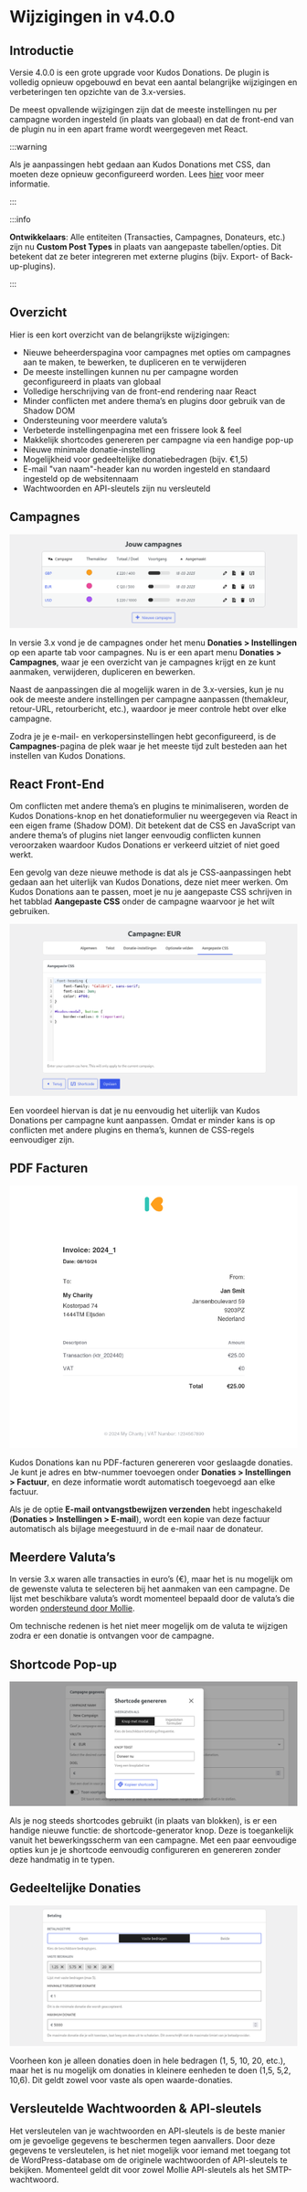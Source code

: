 # Wijzigingen in v4.0.0

## Introductie

Versie 4.0.0 is een grote upgrade voor Kudos Donations. De plugin is volledig opnieuw opgebouwd en bevat een aantal belangrijke wijzigingen en verbeteringen ten opzichte van de 3.x-versies.

De meest opvallende wijzigingen zijn dat de meeste instellingen nu per campagne worden ingesteld (in plaats van globaal) en dat de front-end van de plugin nu in een apart frame wordt weergegeven met React.

:::warning

Als je aanpassingen hebt gedaan aan Kudos Donations met CSS, dan moeten deze opnieuw geconfigureerd worden. Lees [hier](#react-front-end) voor meer informatie.

:::

:::info

**Ontwikkelaars**: Alle entiteiten (Transacties, Campagnes, Donateurs, etc.) zijn nu **Custom Post Types** in plaats van aangepaste tabellen/opties. Dit betekent dat ze beter integreren met externe plugins (bijv. Export- of Back-up-plugins).

:::

## Overzicht

Hier is een kort overzicht van de belangrijkste wijzigingen:

* Nieuwe beheerderspagina voor campagnes met opties om campagnes aan te maken, te bewerken, te dupliceren en te verwijderen
* De meeste instellingen kunnen nu per campagne worden geconfigureerd in plaats van globaal
* Volledige herschrijving van de front-end rendering naar React
* Minder conflicten met andere thema’s en plugins door gebruik van de Shadow DOM
* Ondersteuning voor meerdere valuta’s
* Verbeterde instellingenpagina met een frissere look & feel
* Makkelijk shortcodes genereren per campagne via een handige pop-up
* Nieuwe minimale donatie-instelling
* Mogelijkheid voor gedeeltelijke donatiebedragen (bijv. €1,5)
* E-mail "van naam"-header kan nu worden ingesteld en standaard ingesteld op de websitennaam
* Wachtwoorden en API-sleutels zijn nu versleuteld

## Campagnes

![Campagnes](../../../../static/img/nl/campaigns-example.png)

In versie 3.x vond je de campagnes onder het menu **Donaties > Instellingen** op een aparte tab voor campagnes. Nu is er een apart menu **Donaties > Campagnes**, waar je een overzicht van je campagnes krijgt en ze kunt aanmaken, verwijderen, dupliceren en bewerken.

Naast de aanpassingen die al mogelijk waren in de 3.x-versies, kun je nu ook de meeste andere instellingen per campagne aanpassen (themakleur, retour-URL, retourbericht, etc.), waardoor je meer controle hebt over elke campagne.

Zodra je je e-mail- en verkopersinstellingen hebt geconfigureerd, is de **Campagnes**-pagina de plek waar je het meeste tijd zult besteden aan het instellen van Kudos Donations.

## React Front-End

Om conflicten met andere thema’s en plugins te minimaliseren, worden de Kudos Donations-knop en het donatieformulier nu weergegeven via React in een eigen frame (Shadow DOM). Dit betekent dat de CSS en JavaScript van andere thema’s of plugins niet langer eenvoudig conflicten kunnen veroorzaken waardoor Kudos Donations er verkeerd uitziet of niet goed werkt.

Een gevolg van deze nieuwe methode is dat als je CSS-aanpassingen hebt gedaan aan het uiterlijk van Kudos Donations, deze niet meer werken. Om Kudos Donations aan te passen, moet je nu je aangepaste CSS schrijven in het tabblad **Aangepaste CSS** onder de campagne waarvoor je het wilt gebruiken.

![Aangepaste CSS](../../../../static/img/nl/campaign-customcss.png)

Een voordeel hiervan is dat je nu eenvoudig het uiterlijk van Kudos Donations per campagne kunt aanpassen. Omdat er minder kans is op conflicten met andere plugins en thema’s, kunnen de CSS-regels eenvoudiger zijn.

## PDF Facturen

![Voorbeeld Factuur](../../../../static/img/nl/invoice-example.png)

Kudos Donations kan nu PDF-facturen genereren voor geslaagde donaties. Je kunt je adres en btw-nummer toevoegen onder **Donaties > Instellingen > Factuur**, en deze informatie wordt automatisch toegevoegd aan elke factuur.

Als je de optie **E-mail ontvangstbewijzen verzenden** hebt ingeschakeld (**Donaties > Instellingen > E-mail**), wordt een kopie van deze factuur automatisch als bijlage meegestuurd in de e-mail naar de donateur.

## Meerdere Valuta’s

In versie 3.x waren alle transacties in euro’s (€), maar het is nu mogelijk om de gewenste valuta te selecteren bij het aanmaken van een campagne. De lijst met beschikbare valuta’s wordt momenteel bepaald door de valuta’s die worden [ondersteund door Mollie](https://docs.mollie.com/docs/multicurrency).

Om technische redenen is het niet meer mogelijk om de valuta te wijzigen zodra er een donatie is ontvangen voor de campagne.

## Shortcode Pop-up

![Shortcode Pop-up](../../../../static/img/nl/copy-shortcode-modal.png)

Als je nog steeds shortcodes gebruikt (in plaats van blokken), is er een handige nieuwe functie: de shortcode-generator knop. Deze is toegankelijk vanuit het bewerkingsscherm van een campagne. Met een paar eenvoudige opties kun je je shortcode eenvoudig configureren en genereren zonder deze handmatig in te typen.

## Gedeeltelijke Donaties

![Campagne Betaling](../../../../static/img/nl/campaign-partial-amounts.png)

Voorheen kon je alleen donaties doen in hele bedragen (1, 5, 10, 20, etc.), maar het is nu mogelijk om donaties in kleinere eenheden te doen (1,5, 5,2, 10,6). Dit geldt zowel voor vaste als open waarde-donaties.

## Versleutelde Wachtwoorden & API-sleutels

Het versleutelen van je wachtwoorden en API-sleutels is de beste manier om je gevoelige gegevens te beschermen tegen aanvallers. Door deze gegevens te versleutelen, is het niet mogelijk voor iemand met toegang tot de WordPress-database om de originele wachtwoorden of API-sleutels te bekijken. Momenteel geldt dit voor zowel Mollie API-sleutels als het SMTP-wachtwoord.
